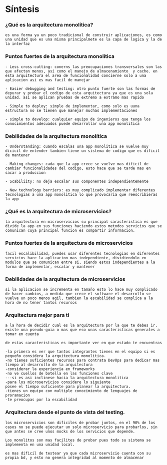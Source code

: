 # Síntesis


### ¿Qué es la arquitectura monolítica?
    es una forma ya un poco tradicional de construir aplicaciones, es como una unidad que es una misma principalmete es la capa de logica y la de la interfaz

### Puntos fuertes de la arquitectura monolítica
    - Less cross-cutting: conerns las preocupaciones transversales son las que afectan menos, asi como el manejo de almacenamiento  y cache. en esta arquitectura el area de funcionalidad concierne solo a una aplicacion asi es mas facil de manejar

    - Easier debugging and testing: otro punto fuerte son las formas de depurar y probar el codigo de esta arquitectura ya que es una sola unidad. asi se aplican pruebas de extremo a extramo mas rapido

    - Simple to deploy: simple de implementar, como solo es uuna estructura no se tienen que manejar muchas implementaciones

    - simple to develop: cualquier equipo de ingenieros que tenga los conocimientos adecuados puede desarrollar una app monolitica

### Debilidades de la arquitectura monolítica
    - Understanding: cuando escalas una app monolitica se vuelve muy dicicil de entender tambien tiene un sistema de codigo que es dificil de mantener

    - Making changes: cada que la app crece se vuelve mas dificil de cambiar funcionalidades del codigo, esto hace que se tarde mas en sacar a produccion

    - Scabiliity: no deja escalar sus componentes independientemente

    - New technology barriers: es muy complicado implementar diferentes tecnologias a una app monolitica lo que provocaria que reescribieras la app

### ¿Qué es la arquitectura de microservicios?
    la arquitectura en microservicios su principal caracteristica es que divide la app en sus funciones haciendo estos metodos servicios que se comunican cuya principal funcion es compartir informacion.

### Puntos fuertes de la arquitectura de microservicios
    facil escalibilidad, puedes usar diferentes tecnologias en diferentes servicios hace la aplicacion mas independiente, dividiendolo en modulos que se comunican entre si, siendo estos independientes a la forma de implementar, escalar y mantener

### Debilidades de la arquitectura de microservicios
    si la aplicacion se incrementa en tamaño esto lo hace muy complicado de hacer cambios, a medida que crece el software el desarrollo se vuelve un poco menos agil, tambien la escabilidad se complica a la hora de no tener tantos recursos


### Arquitectura mejor para ti
    a la hora de decidir cual es la arquitectura por la que te debes ir, existe una pseudo-guia o mas que eso unas caracteristicas generales a tomar en cuenta

    de estas caracteristicas es importante ver en que estado te encuentras

    -la primera es ver que tantos integrantes tienes en el equipo si es pequeño considera la arquitectura monolitica.
    -no tienes suficientes recursos para contrata DevOps para dedicar mas tiempo al desarrollo de la arquitectura
    -considerar la experiencia en frameworks
    -no ve cuellos de botella en las funciones clave
    ---si es asi inclinese hacia la arquitectura monolitica
    -para los microservicios considere lo siguiente
    posee el tiempo suficiente para planear la arquitectura.
    -tienes un equipo con multiple conocimiento de lenguajes de proramacion
    -te preocupas por la escabilidad


### Arquitectura desde el punto de vista del testing.
    los microservicios son dificiles de probar juntos, en el 90% de los casos no se puede ejecutar un solo microservicio para probarlos, sin que antes se cree unos mocks de los servicios que depende.

    Los monolitos son mas facilites de probar pues todo su sistema se implementa en una unidad local.

    es mas dificil de testear ya que cada microservicio cuenta con su propia bd, y esto no genera integridad al momento de almacenar


